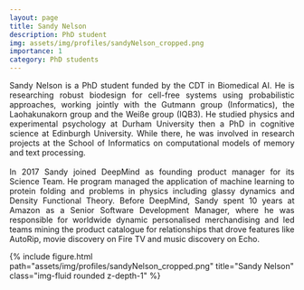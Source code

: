 ```yaml
---
layout: page
title: Sandy Nelson
description: PhD student
img: assets/img/profiles/sandyNelson_cropped.png
importance: 1
category: PhD students
---
```



<div class="row">
    <div class="col-sm mt-3 mt-md-0">
        <p style="text-align: justify">
         Sandy Nelson is a PhD student funded by the CDT in Biomedical AI. He is researching robust biodesign for cell-free systems using probabilistic approaches, working jointly with the Gutmann group (Informatics), the Laohakunakorn group and the Weiße group (IQB3). He studied physics and experimental psychology at Durham University then a PhD in cognitive science at Edinburgh University. While there, he was involved in research projects at the School of Informatics on computational models of memory and text processing. <br> <br>
         In 2017 Sandy joined DeepMind as founding product manager for its Science Team. He program managed the application of machine learning to protein folding and problems in physics including glassy dynamics and Density Functional Theory. Before DeepMind, Sandy spent 10 years at Amazon as a Senior Software Development Manager, where he was responsible for worldwide dynamic personalised merchandising and led teams mining the product catalogue for relationships that drove features like AutoRip, movie discovery on Fire TV and music discovery on Echo.
        </p>
    </div>
    <div class="col-sm mt-3 mt-md-0">
        {% include figure.html path="assets/img/profiles/sandyNelson_cropped.png" title="Sandy Nelson" class="img-fluid rounded z-depth-1" %}
    </div>
</div>